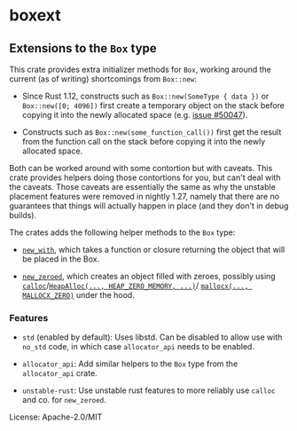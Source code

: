 # boxext

## Extensions to the `Box` type

This crate provides extra initializer methods for `Box`, working around the
current (as of writing) shortcomings from `Box::new`:

* Since Rust 1.12, constructs such as `Box::new(SomeType { data })` or
`Box::new([0; 4096])` first create a temporary object on the stack before
copying it into the newly allocated space (e.g. [issue #50047]).

* Constructs such as `Box::new(some_function_call())` first get the result
from the function call on the stack before copying it into the newly
allocated space.

[issue #50047]: https://github.com/rust-lang/rust/issues/50047

Both can be worked around with some contortion but with caveats. This crate
provides helpers doing those contortions for you, but can't deal with the
caveats. Those caveats are essentially the same as why the unstable
placement features were removed in nightly 1.27, namely that there are no
guarantees that things will actually happen in place (and they don't in
debug builds).

The crates adds the following helper methods to the `Box` type:

* [`new_with`], which takes a function or closure returning the object that
will be placed in the Box.

* [`new_zeroed`], which creates an object filled with zeroes, possibly
using [`calloc`]/[`HeapAlloc(..., HEAP_ZERO_MEMORY, ...)`]/
[`mallocx(..., MALLOCX_ZERO)`] under the hood.

[`new_with`]: trait.BoxExt.html#tymethod.new_with
[`new_zeroed`]: trait.BoxExt.html#tymethod::new_zeroed
[`calloc`]: http://pubs.opengroup.org/onlinepubs/009695399/functions/calloc.html
[`HeapAlloc(..., HEAP_ZERO_MEMORY, ...)`]: https://msdn.microsoft.com/en-us/library/windows/desktop/aa366597(v=vs.85).aspx#HEAP_ZERO_MEMORY
[`mallocx(..., MALLOCX_ZERO)`]: http://jemalloc.net/jemalloc.3.html#MALLOCX_ZERO

### Features

* `std` (enabled by default): Uses libstd. Can be disabled to allow use
with `no_std` code, in which case `allocator_api` needs to be enabled.

* `allocator_api`: Add similar helpers to the `Box` type from the
`allocator_api` crate.

* `unstable-rust`: Use unstable rust features to more reliably use `calloc`
and co. for `new_zeroed`.

License: Apache-2.0/MIT
